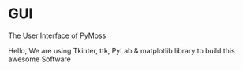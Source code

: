 GUI
===

The User Interface of PyMoss

Hello, We are using Tkinter, ttk, PyLab & matplotlib library to build this awesome Software
